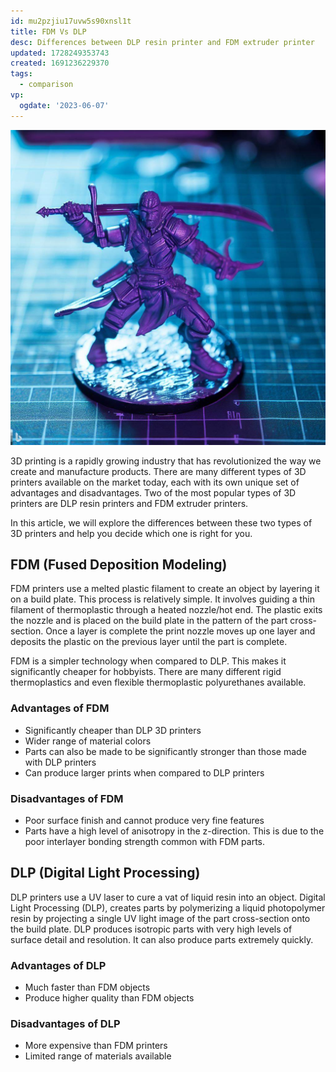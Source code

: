 ```yaml
---
id: mu2pzjiu17uvw5s90xnsl1t
title: FDM Vs DLP
desc: Differences between DLP resin printer and FDM extruder printer
updated: 1728249353743
created: 1691236229370
tags:
  - comparison
vp:
  ogdate: '2023-06-07'
---
```

![Image](./assets/images/action-figure.jpg)

3D printing is a rapidly growing industry that has revolutionized the way we create and manufacture products. There are many different types of 3D printers available on the market today, each with its own unique set of advantages and disadvantages. Two of the most popular types of 3D printers are DLP resin printers and FDM extruder printers.

In this article, we will explore the differences between these two types of 3D printers and help you decide which one is right for you.

## FDM (Fused Deposition Modeling)

FDM printers use a melted plastic filament to create an object by layering it on a build plate. This process is relatively simple. It involves guiding a thin filament of thermoplastic through a heated nozzle/hot end. The plastic exits the nozzle and is placed on the build plate in the pattern of the part cross-section. Once a layer is complete the print nozzle moves up one layer and deposits the plastic on the previous layer until the part is complete.

FDM is a simpler technology when compared to DLP. This makes it significantly cheaper for hobbyists. There are many different rigid thermoplastics and even flexible thermoplastic polyurethanes available.

### Advantages of FDM

- Significantly cheaper than DLP 3D printers
- Wider range of material colors
- Parts can also be made to be significantly stronger than those made with DLP printers
- Can produce larger prints when compared to DLP printers

### Disadvantages of FDM

- Poor surface finish and cannot produce very fine features
- Parts have a high level of anisotropy in the z-direction. This is due to the poor interlayer bonding strength common with FDM parts.

## DLP (Digital Light Processing)

DLP printers use a UV laser to cure a vat of liquid resin into an object. Digital Light Processing (DLP), creates parts by polymerizing a liquid photopolymer resin by projecting a single UV light image of the part cross-section onto the build plate. DLP produces isotropic parts with very high levels of surface detail and resolution. It can also produce parts extremely quickly.

### Advantages of DLP

- Much faster than FDM objects
- Produce higher quality than FDM objects

### Disadvantages of DLP

- More expensive than FDM printers
- Limited range of materials available
